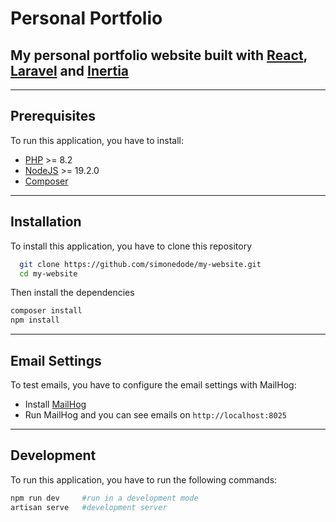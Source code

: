 # Personal Portfolio

## My personal portfolio website built with [React](https://react.dev/), [Laravel](https://laravel.com/) and [Inertia](https://inertiajs.com/)
______________
## Prerequisites

To run this application, you have to install:
- [PHP](https://www.php.net/downloads.php) >= 8.2
- [NodeJS](https://nodejs.org/en) >= 19.2.0
- [Composer](https://getcomposer.org/download/)
___
## Installation
To install this application, you have to clone this repository
```bash
  git clone https://github.com/simonedode/my-website.git
  cd my-website
  ```
Then install the dependencies
```bash
composer install
npm install
```
___
## Email Settings
To test emails, you have to configure the email settings with MailHog:
- Install [MailHog](https://github.com/mailhog/MailHog)
- Run MailHog and you can see emails on `http://localhost:8025`

___
## Development
To run this application, you have to run the following commands:
```bash
npm run dev     #run in a development mode
artisan serve   #development server
```


